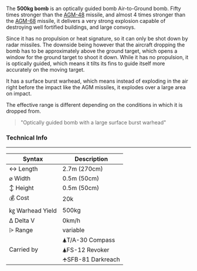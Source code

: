 The **500kg bomb** is an optically guided bomb Air-to-Ground bomb. Fifty times stronger than the [AGM-48](/w/AGM-48) missile, and almost 4 times stronger than the [AGM-68](/w/AGM-68) missile, it delivers a very strong explosion capable of destroying well fortified buildings, and large convoys. 

Since it has no propulsion or heat signature, so it can only be shot down by radar missiles. The downside being however that the aircraft dropping the bomb has to be approximately above the ground target, which opens a window for the ground target to shoot it down. While it has no propulsion, it is optically guided, which means it tilts its fins to guide itself more accurately on the moving target.

It has a surface burst warhead, which means instead of exploding in the air right before the impact like the AGM missiles, it explodes over a large area on impact.

The effective range is different depending on the conditions in which it is dropped from.

> "Optically guided bomb with a large surface burst warhead"

<span class="firstColumn">

### Technical Info
---

| Syntax       | Description |
| -----------  | ----------- |
| ↔ Length       | 2.7m (270cm)       |
| ⌀ Width        | 0.5m (50cm)       |
| ↕ Height       | 0.5m (50cm)       |
| 💰 Cost         | 20k        |
| ㎏ Warhead Yield| 500kg        |
| Δ Delta V      | 0km/h       |
| ⩥ Range        | variable       |
| Carried by        | 🛦T/A-30 Compass<br>🛦FS-12 Revoker<br>🛧SFB-81 Darkreach       |

</span>